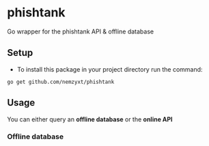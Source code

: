# phishtank

Go wrapper for the phishtank API & offline database

## Setup

- To install this package in your project directory run the command:

```
go get github.com/nemzyxt/phishtank
```

## Usage

You can either query an __offline database__ or the __online API__

### Offline database
